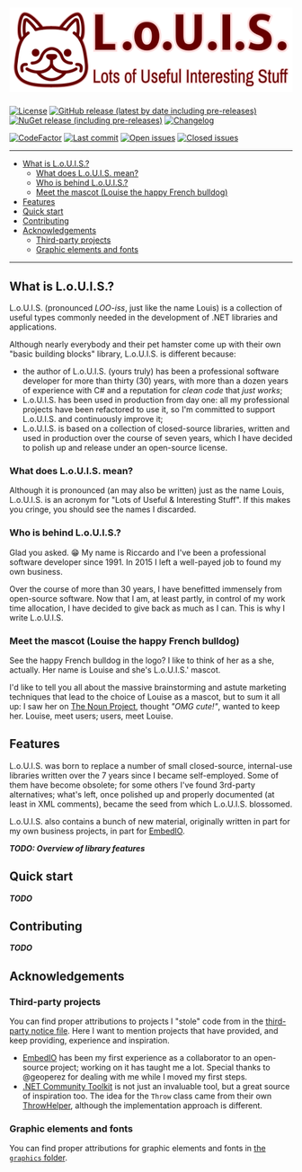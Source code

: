 # ![L.o.U.I.S.](graphics/Readme.png)

[![License](https://img.shields.io/github/license/Tenacom/Louis.svg)](https://github.com/Tenacom/Louis/blob/main/LICENSE)
[![GitHub release (latest by date including pre-releases)](https://img.shields.io/github/v/release/Tenacom/Louis?include_prereleases)](https://github.com/Tenacom/Louis/releases)
[![NuGet release (including pre-releases)](https://img.shields.io/nuget/vpre/Louis)](https://nuget.org/packages/Louis)
[![Changelog](https://img.shields.io/badge/changelog-Keep%20a%20Changelog%20v1.0.0-%23E05735)](https://github.com/Tenacom/Louis/blob/main/CHANGELOG.md)

[![CodeFactor](https://www.codefactor.io/repository/github/Tenacom/Louis/badge)](https://www.codefactor.io/repository/github/Tenacom/Louis)
[![Last commit](https://img.shields.io/github/last-commit/Tenacom/Louis.svg)](https://github.com/Tenacom/Louis/commits/main)
[![Open issues](https://img.shields.io/github/issues-raw/Tenacom/Louis.svg?label=open+issues)](https://github.com/Tenacom/Louis/issues?q=is%3Aissue+is%3Aopen+sort%3Aupdated-desc)
[![Closed issues](https://img.shields.io/github/issues-closed-raw/Tenacom/Louis.svg?label=closed+issues)](https://github.com/Tenacom/Louis/issues?q=is%3Aissue+is%3Aclosed+sort%3Aupdated-desc)

---

<!--TOC-->
  - [What is L.o.U.I.S.?](#what-is-l.o.u.i.s.)
    - [What does L.o.U.I.S. mean?](#what-does-l.o.u.i.s.-mean)
    - [Who is behind L.o.U.I.S.?](#who-is-behind-l.o.u.i.s.)
    - [Meet the mascot (Louise the happy French bulldog)](#meet-the-mascot-louise-the-happy-french-bulldog)
  - [Features](#features)
  - [Quick start](#quick-start)
  - [Contributing](#contributing)
  - [Acknowledgements](#acknowledgements)
    - [Third-party projects](#third-party-projects)
    - [Graphic elements and fonts](#graphic-elements-and-fonts)
<!--/TOC-->

---

## What is L.o.U.I.S.?

L.o.U.I.S. (pronounced _LOO-iss_, just like the name Louis) is a collection of useful types commonly needed in the development of .NET libraries and applications.

Although nearly everybody and their pet hamster come up with their own "basic building blocks" library, L.o.U.I.S. is different because:

- the author of L.o.U.I.S. (yours truly) has been a professional software developer for more than thirty (30) years, with more than a dozen years of experience with C# and a reputation for _clean code_ that _just works_;
- L.o.U.I.S. has been used in production from day one: all my professional projects have been refactored to use it, so I'm committed to support L.o.U.I.S. and continuously improve it;
- L.o.U.I.S. is based on a collection of closed-source libraries, written and used in production over the course of seven years, which I have decided to polish up and release under an open-source license.

### What does L.o.U.I.S. mean?

Although it is pronounced (an may also be written) just as the name Louis, L.o.U.I.S. is an acronym for "Lots of Useful & Interesting Stuff". If this makes you cringe, you should see the names I discarded.

### Who is behind L.o.U.I.S.?

Glad you asked. :grin: My name is Riccardo and I've been a professional software developer since 1991. In 2015 I left a well-payed job to found my own business.

Over the course of more than 30 years, I have benefitted immensely from open-source software. Now that I am, at least partly, in control of my work time allocation, I have decided to give back as much as I can. This is why I write L.o.U.I.S.

### Meet the mascot (Louise the happy French bulldog)

See the happy French bulldog in the logo? I like to think of her as a she, actually. Her name is Louise and she's L.o.U.I.S.' mascot.

I'd like to tell you all about the massive brainstorming and astute marketing techniques that lead to the choice of Louise as a mascot, but to sum it all up: I saw her on [The Noun Project](https://thenounproject.com), thought _"OMG cute!"_, wanted to keep her. Louise, meet users; users, meet Louise.

## Features

L.o.U.I.S. was born to replace a number of small closed-source, internal-use libraries written over the 7 years since I became self-employed. Some of them have become obsolete; for some others I've found 3rd-party alternatives; what's left, once polished up and properly documented (at least in XML comments), became the seed from which L.o.U.I.S. blossomed.

L.o.U.I.S. also contains a bunch of new material, originally written in part for my own business projects, in part for [EmbedIO](https://github.com/unosquare/embedio).

_**TODO: Overview of library features**_

## Quick start

_**TODO**_

## Contributing

_**TODO**_

## Acknowledgements

### Third-party projects

You can find proper attributions to projects I "stole" code from in the [third-party notice file](./THIRD-PARTY-NOTICES). Here I want to mention projects that have provided, and keep providing, experience and inspiration.

- [EmbedIO](https://github.com/unosquare/embedio) has been my first experience as a collaborator to an open-source project; working on it has taught me a lot. Special thanks to @geoperez for dealing with me while I moved my first steps.
- [.NET Community Toolkit](https://github.com/CommunityToolkit/dotnet) is not just an invaluable tool, but a great source of inspiration too. The idea for the `Throw` class came from their own [ThrowHelper](https://docs.microsoft.com/en-us/windows/communitytoolkit/developer-tools/throwhelper), although the implementation approach is different.

### Graphic elements and fonts

You can find proper attributions for graphic elements and fonts in [the `graphics` folder](graphics/#readme).
